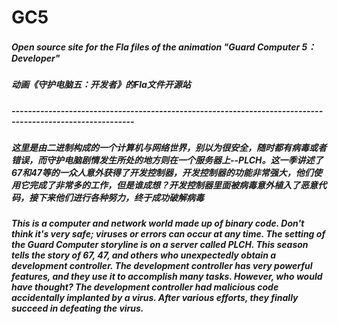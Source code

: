 # GC5
##### Open source site for the Fla files of the animation "Guard Computer 5：Developer"
##### 动画《守护电脑五：开发者》的Fla文件开源站
##### ----------------------------------------------------------------------------------------------------------
##### 这里是由二进制构成的一个计算机与网络世界，别以为很安全，随时都有病毒或者错误，而守护电脑剧情发生所处的地方则在一个服务器上--PLCH。这一季讲述了67和47等的一众人意外获得了开发控制器，开发控制器的功能非常强大，他们使用它完成了非常多的工作，但是谁成想？开发控制器里面被病毒意外植入了恶意代码，接下来他们进行各种努力，终于成功破解病毒
##### This is a computer and network world made up of binary code. Don't think it's very safe; viruses or errors can occur at any time. The setting of the Guard Computer storyline is on a server called PLCH. This season tells the story of 67, 47, and others who unexpectedly obtain a development controller. The development controller has very powerful features, and they use it to accomplish many tasks. However, who would have thought? The development controller had malicious code accidentally implanted by a virus. After various efforts, they finally succeed in defeating the virus.
